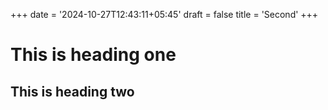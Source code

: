 +++
date = '2024-10-27T12:43:11+05:45'
draft = false
title = 'Second'
+++

# This is heading one
## This is heading two
